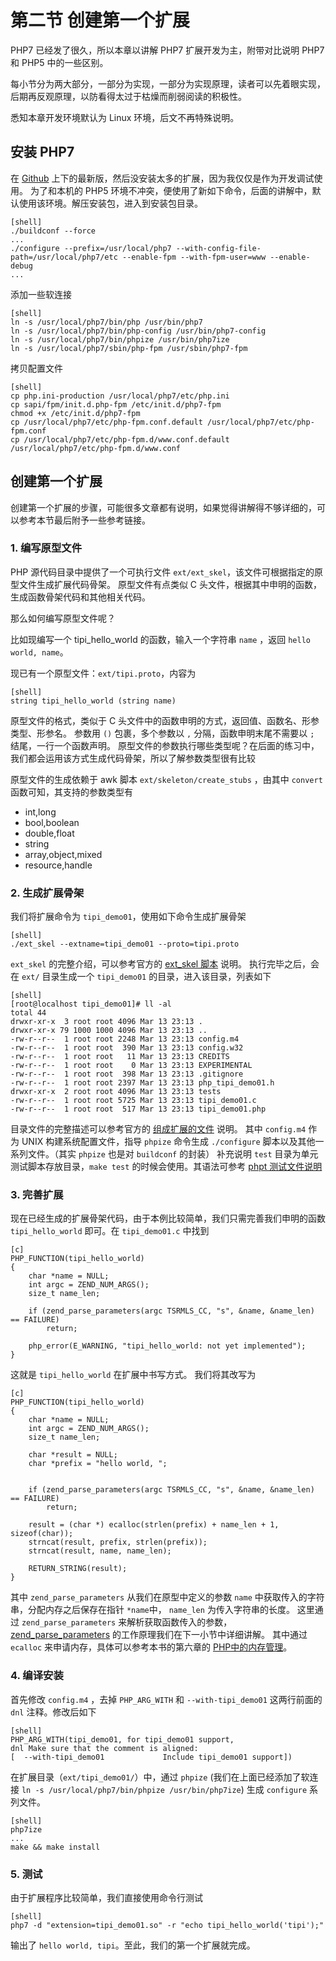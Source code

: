 # 第二节 创建第一个扩展

PHP7 已经发了很久，所以本章以讲解 PHP7 扩展开发为主，附带对比说明 PHP7 和 PHP5 中的一些区别。

每小节分为两大部分，一部分为实现，一部分为实现原理，读者可以先着眼实现，后期再反观原理，以防看得太过于枯燥而削弱阅读的积极性。

悉知本章开发环境默认为 Linux 环境，后文不再特殊说明。

## 安装 PHP7

在 [Github](https://github.com/php/php-src/releases) 上下的最新版，然后没安装太多的扩展，因为我仅仅是作为开发调试使用。
为了和本机的 PHP5 环境不冲突，便使用了新如下命令，后面的讲解中，默认使用该环境。解压安装包，进入到安装包目录。

    [shell]
    ./buildconf --force
    ...
    ./configure --prefix=/usr/local/php7 --with-config-file-path=/usr/local/php7/etc --enable-fpm --with-fpm-user=www --enable-debug
    ...
    
添加一些软连接

    [shell]
    ln -s /usr/local/php7/bin/php /usr/bin/php7
    ln -s /usr/local/php7/bin/php-config /usr/bin/php7-config 
    ln -s /usr/local/php7/bin/phpize /usr/bin/php7ize
    ln -s /usr/local/php7/sbin/php-fpm /usr/sbin/php7-fpm
    
拷贝配置文件

    [shell]
    cp php.ini-production /usr/local/php7/etc/php.ini
    cp sapi/fpm/init.d.php-fpm /etc/init.d/php7-fpm
    chmod +x /etc/init.d/php7-fpm
    cp /usr/local/php7/etc/php-fpm.conf.default /usr/local/php7/etc/php-fpm.conf
    cp /usr/local/php7/etc/php-fpm.d/www.conf.default /usr/local/php7/etc/php-fpm.d/www.conf
    
## 创建第一个扩展

创建第一个扩展的步骤，可能很多文章都有说明，如果觉得讲解得不够详细的，可以参考本节最后附予一些参考链接。

### 1. 编写原型文件 

PHP 源代码目录中提供了一个可执行文件 `ext/ext_skel`，该文件可根据指定的原型文件生成扩展代码骨架。
原型文件有点类似 C 头文件，根据其中申明的函数，生成函数骨架代码和其他相关代码。

那么如何编写原型文件呢？

比如现编写一个 tipi_hello_world 的函数，输入一个字符串 `name` ，返回 `hello world, name`。

现已有一个原型文件：`ext/tipi.proto`，内容为

    [shell]
    string tipi_hello_world (string name)
    
原型文件的格式，类似于 C 头文件中的函数申明的方式，返回值、函数名、形参类型、形参名。
参数用 `()` 包裹，多个参数以 `,` 分隔，函数申明末尾不需要以 `;` 结尾，一行一个函数声明。
原型文件的参数执行哪些类型呢？在后面的练习中，我们都会运用该方式生成代码骨架，所以了解参数类型很有比较

原型文件的生成依赖于 awk 脚本 `ext/skeleton/create_stubs` ，由其中 `convert` 函数可知，其支持的参数类型有

- int,long
- bool,boolean
- double,float
- string
- array,object,mixed
- resource,handle

### 2. 生成扩展骨架

我们将扩展命令为 `tipi_demo01`，使用如下命令生成扩展骨架

    [shell]
    ./ext_skel --extname=tipi_demo01 --proto=tipi.proto
    
`ext_skel` 的完整介绍，可以参考官方的 [ext_skel 脚本](http://php.net/manual/zh/internals2.buildsys.skeleton.php) 说明。
执行完毕之后，会在 `ext/` 目录生成一个 `tipi_demo01` 的目录，进入该目录，列表如下

    [shell]
    [root@localhost tipi_demo01]# ll -al
    total 44
    drwxr-xr-x  3 root root 4096 Mar 13 23:13 .
    drwxr-xr-x 79 1000 1000 4096 Mar 13 23:13 ..
    -rw-r--r--  1 root root 2248 Mar 13 23:13 config.m4
    -rw-r--r--  1 root root  390 Mar 13 23:13 config.w32
    -rw-r--r--  1 root root   11 Mar 13 23:13 CREDITS
    -rw-r--r--  1 root root    0 Mar 13 23:13 EXPERIMENTAL
    -rw-r--r--  1 root root  398 Mar 13 23:13 .gitignore
    -rw-r--r--  1 root root 2397 Mar 13 23:13 php_tipi_demo01.h
    drwxr-xr-x  2 root root 4096 Mar 13 23:13 tests
    -rw-r--r--  1 root root 5725 Mar 13 23:13 tipi_demo01.c
    -rw-r--r--  1 root root  517 Mar 13 23:13 tipi_demo01.php

目录文件的完整描述可以参考官方的 [组成扩展的文件](http://php.net/manual/zh/internals2.structure.files.php) 说明。
其中 `config.m4` 作为 UNIX 构建系统配置文件，指导 `phpize` 命令生成 `./configure` 脚本以及其他一系列文件。（其实 `phpize` 也是对 `buildconf` 的封装）
补充说明 `test` 目录为单元测试脚本存放目录，`make test` 的时候会使用。其语法可参考 [phpt 测试文件说明](http://www.php-internals.com/book/?p=E-phpt-file)

### 3. 完善扩展

现在已经生成的扩展骨架代码，由于本例比较简单，我们只需完善我们申明的函数 `tipi_hello_world` 即可。在 `tipi_demo01.c` 中找到

    [c]
    PHP_FUNCTION(tipi_hello_world)
    {
    	char *name = NULL;
    	int argc = ZEND_NUM_ARGS();
    	size_t name_len;
    
    	if (zend_parse_parameters(argc TSRMLS_CC, "s", &name, &name_len) == FAILURE) 
    		return;
    
    	php_error(E_WARNING, "tipi_hello_world: not yet implemented");
    }

这就是 `tipi_hello_world` 在扩展中书写方式。
我们将其改写为

    [c]
    PHP_FUNCTION(tipi_hello_world)
    {
    	char *name = NULL;
    	int argc = ZEND_NUM_ARGS();
    	size_t name_len;
    
    	char *result = NULL;
    	char *prefix = "hello world, ";
    
    
    	if (zend_parse_parameters(argc TSRMLS_CC, "s", &name, &name_len) == FAILURE) 
    		return;
    
    	result = (char *) ecalloc(strlen(prefix) + name_len + 1, sizeof(char));
    	strncat(result, prefix, strlen(prefix));
    	strncat(result, name, name_len);
    
    	RETURN_STRING(result);
    }

其中 `zend_parse_parameters` 从我们在原型中定义的参数 `name` 中获取传入的字符串，分配内存之后保存在指针 `*name`中， `name_len` 为传入字符串的长度。
这里通过 `zend_parse_parameters` 来解析获取函数传入的参数，[zend_parse_parameters](http://www.php-internals.com/book/?p=chapt11/11-02-01-zend-parse-parameters) 的工作原理我们在下一小节中详细讲解。
其中通过 `ecalloc` 来申请内存，具体可以参考本书的第六章的 [PHP中的内存管理](http://www.php-internals.com/book/?p=chapt06/06-02-php-memory-manager)。

### 4. 编译安装

首先修改 `config.m4` ，去掉 `PHP_ARG_WITH` 和 `--with-tipi_demo01` 这两行前面的 `dnl` 注释。修改后如下

    [shell]
    PHP_ARG_WITH(tipi_demo01, for tipi_demo01 support,
    dnl Make sure that the comment is aligned:
    [  --with-tipi_demo01             Include tipi_demo01 support])


在扩展目录（`ext/tipi_demo01/`）中，通过 `phpize` (我们在上面已经添加了软连接 `ln -s /usr/local/php7/bin/phpize /usr/bin/php7ize`) 生成 `configure` 系列文件。

    [shell]
    php7ize
    ...
    make && make install
        
### 5. 测试

由于扩展程序比较简单，我们直接使用命令行测试

    [shell]
    php7 -d "extension=tipi_demo01.so" -r "echo tipi_hello_world('tipi');"
    
输出了 `hello world, tipi`。至此，我们的第一个扩展就完成。